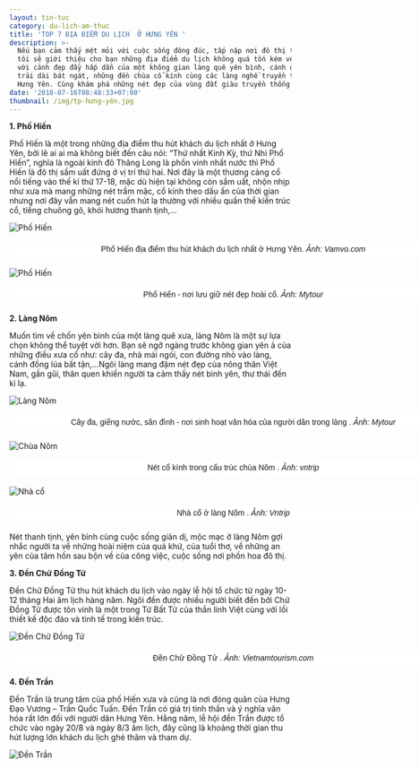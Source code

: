 ```yaml
---
layout: tin-tuc
category: du-lich-am-thuc
title: 'TOP 7 ĐỊA ĐIỂM DU LỊCH  Ở HƯNG YÊN '
description: >-
  Nếu bạn cảm thấy mệt mỏi với cuộc sống đông đúc, tấp nập nơi đô thị thì chúng
  tôi sẽ giới thiệu cho bạn những địa điểm du lịch không quá tốn kém về chi phí
  với cảnh đẹp đầy hấp dẫn của một không gian làng quê yên bình, cánh đồng quê
  trải dài bát ngát, những đền chùa cổ kính cùng các làng nghề truyền thống tại
  Hưng Yên. Cùng khám phá những nét đẹp của vùng đất giàu truyền thống này nhé!
date: '2018-07-16T08:48:33+07:00'
thumbnail: /img/tp-hưng-yên.jpg
---
```

**1. Phố Hiến**

Phố Hiến là một trong những địa điểm thu hút khách du  lịch nhất ở Hưng Yên, bởi lẽ ai ai mà không biết đến câu nói: “Thứ nhất Kinh Kỳ, thứ Nhì Phố Hiến”, nghĩa là ngoài kinh đô Thăng Long là phồn vinh nhất nước thì Phố Hiến là đô thị sầm uất đứng ở vị trí thứ hai. Nơi đây là một thương cảng cổ nổi tiếng vào thế kỉ thứ 17-18, mặc dù hiện tại không còn sầm uất, nhộn nhịp như xưa mà mang những nét trầm mặc, cổ kính theo dấu ấn của thời gian nhưng nơi đây vẫn mang nét cuốn hút lạ thường với nhiều quần thể kiến trúc cổ, tiếng chuông gõ, khói hương thanh tịnh,…

![Phố Hiến](/img/phố-hiến-.jpg)

<p style="box-sizing: border-box; margin-top: 16px; margin-bottom: 20px; padding: 5px 20px; border: 1px dashed rgb(255, 255, 255); width: 800px; background: none 0px 0px repeat scroll rgb(255, 255, 255); text-align: center;"><span style="font-size:14px;"><span style="font-family:arial,helvetica,sans-serif;">Phố Hiến địa điểm thu h&uacute;t kh&aacute;ch du lịch nhất ở Hưng Y&ecirc;n.&nbsp;<em>Ảnh: Vamvo.com</em></span></span></p>

![Phố Hiến](/img/phố-hiến-2.jpg)

<p style="box-sizing: border-box; margin-top: 16px; margin-bottom: 20px; padding: 5px 20px; border: 1px dashed rgb(255, 255, 255); width: 800px; background: none 0px 0px repeat scroll rgb(255, 255, 255); text-align: center;"><span style="font-size:14px;"><span style="font-family:arial,helvetica,sans-serif;">Phố Hiến - nơi lưu giữ n&eacute;t đẹp ho&agrave;i cổ.&nbsp;<em>Ảnh: Mytour</em></span></span></p>



**2. Làng Nôm**

Muốn tìm về chốn yên bình của một làng quê xưa, làng Nôm là một sự lựa chọn không thể tuyệt vời hơn. Bạn sẽ ngỡ ngàng trước không gian yên ả của những điều xưa cổ như: cây đa, nhà mái ngói, con đường nhỏ vào làng, cánh đồng lúa bất tận,…Ngôi làng mang đậm nét đẹp của nông thân Việt Nam, gần gũi, thân quen khiến người ta cảm thấy nét bình yên, thư thái đến kì lạ.

![Làng Nôm](/img/làng-nôm-1.jpg)

<p style="box-sizing: border-box; margin-top: 16px; margin-bottom: 20px; padding: 5px 20px; border: 1px dashed rgb(255, 255, 255); width: 800px; background: none 0px 0px repeat scroll rgb(255, 255, 255); text-align: center;"><span style="font-size:14px;"><span style="font-family:arial,helvetica,sans-serif;">C&acirc;y đa, giếng nước, s&acirc;n đ&igrave;nh - nơi sinh hoạt văn h&oacute;a của người d&acirc;n trong l&agrave;ng .&nbsp;<em>Ảnh: Mytour</em></span></span></p>

![Chùa Nôm](/img/làng-nôm-4.jpg)

<p style="box-sizing: border-box; margin-top: 16px; margin-bottom: 20px; padding: 5px 20px; border: 1px dashed rgb(255, 255, 255); width: 800px; background: none 0px 0px repeat scroll rgb(255, 255, 255); text-align: center;"><span style="font-size:14px;"><span style="font-family:arial,helvetica,sans-serif;">N&eacute;t cổ k&iacute;nh trong cấu tr&uacute;c ch&ugrave;a N&ocirc;m&nbsp;.&nbsp;<em>Ảnh: vntrip</em></span></span></p>

![Nhà cổ](/img/làng-nôm-5.jpg)

<p style="box-sizing: border-box; margin-top: 16px; margin-bottom: 20px; padding: 5px 20px; border: 1px dashed rgb(255, 255, 255); width: 800px; background: none 0px 0px repeat scroll rgb(255, 255, 255); text-align: center;"><span style="font-size:14px;"><span style="font-family:arial,helvetica,sans-serif;">Nh&agrave; cổ ở l&agrave;ng N&ocirc;m&nbsp;.&nbsp;<em>Ảnh: Vntrip</em></span></span></p>

Nét thanh tịnh, yên bình cùng cuộc sống giản dị, mộc mạc ở làng Nôm gợi nhắc người ta về những hoài niệm của quá khứ, của tuổi thơ, về những an yên của tâm hồn sau bộn về của công việc, cuộc sống nơi phồn hoa đô thị.



**3. Đền Chử Đồng Tử**

Đền Chử Đồng Tử thu hút khách du lịch vào ngày lễ hội tổ chức từ ngày 10-12 tháng Hai âm lịch hàng năm. Ngôi đền được nhiều người biết đến bởi Chử Đồng Tử được tôn vinh là một trong Tứ Bất Tử của thần linh Việt cùng với lối thiết kế độc đáo và tinh tế trong kiến trúc. 

![Đền Chử Đồng Tử](/img/đền-chử-đồng-tử.jpg)

<p style="box-sizing: border-box; margin-top: 16px; margin-bottom: 20px; padding: 5px 20px; border: 1px dashed rgb(255, 255, 255); width: 800px; background: none 0px 0px repeat scroll rgb(255, 255, 255); text-align: center;"><span style="font-size:14px;"><span style="font-family:arial,helvetica,sans-serif;">Đền Chử Đồng Tử&nbsp;.&nbsp;<em>Ảnh: Vietnamtourism.com</em></span></span></p>



**4. Đền Trần**

Đền Trần là trung tâm của phố Hiến xưa và cũng là nơi đóng quân của Hưng Đạo Vương – Trần Quốc Tuấn. Đền Trần có giá trị tinh thần và ý nghĩa văn hóa rất lớn đối với người dân Hưng Yên. Hằng năm, lễ hội đền Trần được tổ chức vào ngày 20/8 và ngày 8/3 âm lịch, đây cũng là khoảng thời gian thu hút lượng lớn khách du lịch ghé thăm và tham dự.

![Đền Trần](/img/đền-trần.jpg)
